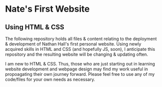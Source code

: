 # Nate's First Website
## Using HTML & CSS

The following repository holds all files & content relating to the deployment & development of Nathan Hall's first personal website. Using newly acquired skills in HTML and CSS (and hopefully JS, soon), I anticipate this repository and the resulting website will be changing & updating often.

I am new to HTML & CSS. Thus, those who are just starting out in learning website development and webpage design may find my work useful in propoagating their own journey forward. Please feel free to use any of my code/files for your own needs as necessary.
